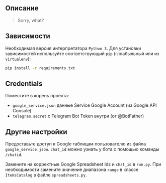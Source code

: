 ## Описание
> Sorry, what?

## Зависимости
Необходимая версия интерпретатора `Python 3`.
Для установки зависимостей используйте соответствующий `pip` (глоабыльный или из `virtualenv`):

```bash
pip install -r requirements.txt
```

## Credentials
Поместите в корень проекта:

- `google_service.json` данные Service Google Account (из Google API Console)
- `telegram.secret` с Telegram Bot Token внутри (от @BotFather)

## Другие настройки
Предоставьте доступ к Google таблицам пользователю из файла `google_service.json`.
`chat_id` можно узнать у бота с помощью команды `/chatid`.

Замените на корректные Google Spreadsheet Ids и `chat_id` в `run.py`.
При необходимости замените значение диапазона `range` в классе `ItemsCatalog` в файле `spreadsheets.py`.
